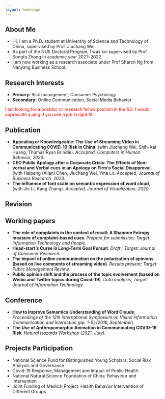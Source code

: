 ```yaml
---
layout: homepage
---
```


## About Me

- Hi, I am a Ph.D. student at University of Science and Technology of China, supervised by Prof. Jiuchang Wei.
- As part of the NUS Doctoral Program, I was co-supervised by Prof. Songfa Zhong in academic year 2021~2022.
- I am now working as a research associate under Prof Sharon Ng from Nanyang Business School.

## Research Interests

- **Primary:** Risk management, Consumer Psychology
- **Secondary:** Online Communication, Social Media Behavior

<font color=red> I am looking for a postdoc or research fellow position in the SG. I would appreciate a ping if you see a job I might fit. </font> 
<br/>
## Publication

- **Appealing or Knowledgeable: The Use of Streaming Video in Communicating COVID-19 Risk in
China**, (with Jiuchang Wei, Shih-Kai Huang, Thomas Ryan Brindle).
*Accepted, Computers in Human Behavior, 2023.*
- **CEO Public Apology after a Corporate Crisis: The Effects of Non-verbal and Verbal cues in an
Apology on Firm's Social Disapproval**, (with Haipeng (Allan) Chen, Jiuchang Wei, Yina Li). 
*Accepted, Journal of Business Research, 2023.*
- **The influence of font scale on semantic expression of word cloud**, (with Jie Li, Kang Zhang).
*Accepted, Journal of Visualization, 2020.*



## Revision




## Working papers

- **The role of complaints in the context of recall: A Shannon Entropy measure of complaint-based
cues**. *Prepare for submission; Target: Information Technology and People.*
- **Head-start’s Curse in Long-Term Goal Pursuit**. *Draft ; Target: Journal of Consumer Research.*
- **The impact of online communication on the polarization of opinions (based on live comments of
streaming video)**. *Results present; Target: Public Management Review.*
- **Public opinion shift and the process of the topic evolvement (based on Weibo and Twitter topics
during Covid-19)**. *Data analysis; Target: Journal of Information Technology.*


## Conference

- **How to Improve Semantics Understanding of Word Clouds**, *Proceedings of the 12th International
Symposium on Visual Information Communication and Interaction (pp. 1-5) (2019, September).*
- **The Use of Anthropomorphic Animation in Communicating COVID-19 Risk**, *Natural Hazards
Workshop (2021, July).*


## Projects Participation

- National Science Fund for Distinguished Young Scholars: Social Risk Analysis and Governance
- Covid-19 Response, Management and Impact of Public Health
- National Natural Science Foundation of China: Behaviour and Intervention
- Joint Funding of Medical Project: Health Behavior Intervention of Different Groups
